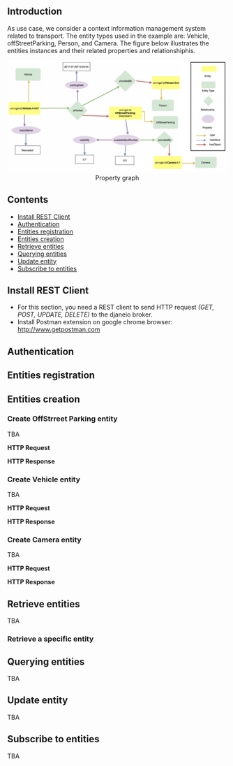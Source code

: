 ## Introduction  
As use case, we consider a context information management system related to transport. The entity types used in the example are: Vehicle, offStreetParking, Person, and Camera. The figure below illustrates the entities instances and their related properties and relationshiphis.  

<p align="center">
<img src="../figures/example.png" />
Property graph
</p>

## Contents 
* [Install REST Client](#InstallRESTClient)
* [Authentication](#authentication)
* [Entities registration](#entitiesRegistration)
* [Entities creation](#entitiesCreation)
* [Retrieve entities](#getEntities)
* [Querying entities](#qEntities)
* [Update entity](#put)
* [Subscribe to entities](#subscribe)

<a name="InstallRESTClient"></a>
## Install REST Client 
* For this section, you need a REST client to send HTTP request *(GET, POST, UPDATE, DELETE)* to the djaneio broker.
* Install Postman extension on google chrome browser: http://www.getpostman.com

<a name="authentication"></a>
## Authentication

<a name="entitiesRegistration"></a>
## Entities registration 

<a name="entitiesCreation"></a>
## Entities creation 

### Create OffStrreet Parking entity
TBA

**HTTP Request**

**HTTP Response**


### Create Vehicle entity 
TBA

**HTTP Request** 

**HTTP Response**


### Create Camera entity
TBA

**HTTP Request**

**HTTP Response**

<a name="getEntities"></a>
## Retrieve entities 
TBA

### Retrieve a specific entity

<a name="qEntities"></a>
## Querying entities
TBA

<a name="put"></a>
## Update entity
TBA 

<a name="subscribe"></a>
## Subscribe to entities
TBA

